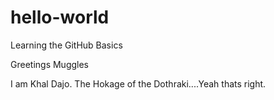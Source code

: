 # hello-world
Learning the GitHub Basics

Greetings Muggles

I am Khal Dajo. The Hokage of the Dothraki....Yeah thats right.
